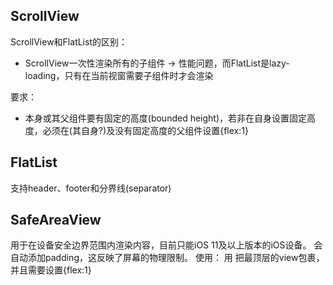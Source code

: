 ## ScrollView
ScrollView和FlatList的区别：
+ ScrollView一次性渲染所有的子组件 -> 性能问题，而FlatList是lazy-loading，只有在当前视窗需要子组件时才会渲染

要求：
+ <ScrollView>本身或其父组件要有固定的高度(bounded height)，若非在自身设置固定高度，必须在(其自身?)及没有固定高度的父组件设置{flex:1}

## FlatList
支持header、footer和分界线(separator)

## SafeAreaView
用于在设备安全边界范围内渲染内容，目前只能iOS 11及以上版本的iOS设备。
<SafeAreaView>会自动添加padding，这反映了屏幕的物理限制。
使用：
用 **<SafeAreaView>** 把最顶层的view包裹，并且需要设置{flex:1}